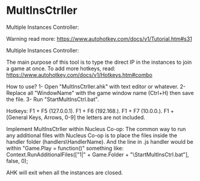 # MultInsCtrller
Multiple Instances Controller:

Warning read more: https://www.autohotkey.com/docs/v1/Tutorial.htm#s31

Multiple Instances Controller:

The main purpose of this tool is to type the direct IP in the instances to join a game at once.
To add more hotkeys, read: https://www.autohotkey.com/docs/v1/Hotkeys.htm#combo

How to use?
1- Open "MultInsCtrller.ahk" with text editor or whatever.
2- Replace all "WindowName" with the game window name (Ctrl+H) then save the file.
3- Run "StartMultInsCtrl.bat".

Hotkeys:
F1 + F5 (127.0.0.1).
F1 + F6 (192.168.).
F1 + F7 (10.0.0.).
F1 + [General Keys, Arrows, 0-9] the letters are not included.

Implement MultInsCtrller within Nucleus Co-op:
The common way to run any additional files with Nucleus Co-op is to place the files inside the handler folder (handlers\HandlerName). And the line in .js handler would be within "Game.Play = function()" something like:
Context.RunAdditionalFiles(["1|" + Game.Folder + "\\StartMultInsCtrl.bat"], false, 0);

AHK will exit when all the instances are closed.
